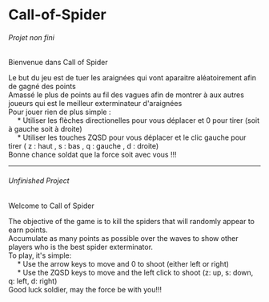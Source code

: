 # Call-of-Spider

###### _Projet non fini_

Bienvenue dans Call of Spider

Le but du jeu est de tuer les araignées qui vont aparaitre aléatoirement afin de gagné des points  
Amassé le plus de points au fil des vagues afin de montrer à aux autres joueurs qui est le meilleur exterminateur d'araignées  
Pour jouer rien de plus simple :  
&emsp; * Utiliser les flèches directionelles pour vous déplacer et 0 pour tirer (soit à gauche soit à droite)  
&emsp; * Utiliser les touches ZQSD pour vous déplacer et le clic gauche pour tirer ( z : haut , s : bas , q : gauche , d : droite)  
Bonne chance soldat que la force soit avec vous !!!  
___________________________________________________  

###### _Unfinished Project_

Welcome to Call of Spider

The objective of the game is to kill the spiders that will randomly appear to earn points.  
Accumulate as many points as possible over the waves to show other players who is the best spider exterminator.  
To play, it's simple:  
&emsp; * Use the arrow keys to move and 0 to shoot (either left or right)  
&emsp; * Use the ZQSD keys to move and the left click to shoot (z: up, s: down, q: left, d: right)  
Good luck soldier, may the force be with you!!!
